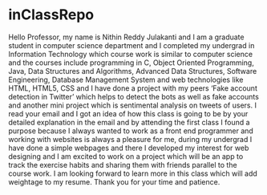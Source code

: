# inClassRepo
Hello Professor, my name is Nithin Reddy Julakanti and I am a graduate student in computer science department and I completed my undergrad in Information Technology which course work is similar to computer science and the courses include programming in C, Object Oriented Programming, Java, Data Structures and Algorithms, Advanced Data Structures, Software Engineering, Database Management System and web technologies like HTML, HTML5, CSS and I have done a project with my peers ‘Fake account detection in Twitter’ which helps to detect the bots as well as fake accounts and another mini project which is sentimental analysis on tweets of users.
I read your email and I got an idea of how this class is going to be by your detailed explanation in the email and by attending the first class I found a purpose because I always wanted to work as a front end programmer and working with websites is always a pleasure for me, during my undergrad I have done a simple webpages and there I developed my interest for web designing and I am excited to work on a project which will be an app to track the exercise habits and sharing them with friends parallel to the course work. I am looking forward to learn more in this class which will add weightage to my resume.
Thank you for your time and patience.
